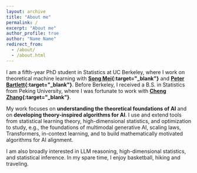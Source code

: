```yaml
---
layout: archive
title: "About me"
permalink: /
excerpt: "About me"
author_profile: true
author: "Name Name"
redirect_from: 
  - /about/
  - /about.html
---
```


<!-- My name is Licong Lin. I am a fifth-year PhD student in the UC Berkeley Statistics Department advised by **[Song Mei](https://www.stat.berkeley.edu/~songmei){:target="_blank"}** and **[Peter Bartlett](https://www.stat.berkeley.edu/~bartlett){:target="_blank"}**. Before coming to Berkeley, I completed my undergraduate degree in Statistics from Peking University, where I was fortunate to work with **[Cheng Zhang](https://zcrabbit.github.io){:target="_blank"}**.

My research interests lie in statistics and machine learning. Specific topics include deep learning theory, LLM alignment, high-dimensional statistics, and statistical inference. -->





I am a fifth-year PhD student in Statistics at UC Berkeley, where I work on theoretical machine learning with **[Song Mei](https://www.stat.berkeley.edu/~songmei){:target="_blank"}** and **[Peter Bartlett](https://www.stat.berkeley.edu/~bartlett){:target="_blank"}**. Before Berkeley, I received a B.S. in Statistics from Peking University, where I was fortunate to work with **[Cheng Zhang](https://zcrabbit.github.io){:target="_blank"}**.

My work focuses on **understanding the theoretical foundations of AI** and on **developing theory-inspired algorithms for AI**. I use and extend tools from statistical learning theory, high-dimensional statistics, and optimization to study, e.g., the foundations of multimodal generative AI, scaling laws, Transformers, in-context learning, and to build mathematically motivated algorithms for AI alignment. 

I am also broadly interested in LLM reasoning, high-dimensional statistics, and statistical inference. In my spare time, I enjoy basketball, hiking and traveling.


